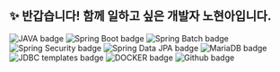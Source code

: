 ## ✨ 반갑습니다! 함께 일하고 싶은 개발자 노현아입니다.

<!--
**hyunnbunt/hyunnbunt** is a ✨ _special_ ✨ repository because its `README.md` (this file) appears on your GitHub profile.

Here are some ideas to get you started:

- 🔭 I’m currently working on ...

- 👯 I’m looking to collaborate on ...
- 🤔 I’m looking for help with ...
- 💬 Ask me about ...
- 📫 How to reach me: ...
- 😄 Pronouns: ...
- ⚡ Fun fact: ...
-->

![JAVA badge](https://img.shields.io/badge/Java-d9381e?style=for-the-badge)
![Spring Boot badge](https://img.shields.io/badge/Spring%20Boot-ff8f00?style=for-the-badge)
![Spring Batch badge](https://img.shields.io/badge/Spring%20Batch-fac898?style=for-the-badge)
![Spring Security badge](https://img.shields.io/badge/Spring%20Security-f7ddbe?style=for-the-badge)
![Spring Data JPA badge](https://img.shields.io/badge/Spring%20Data%20JPA-lightgreen?style=for-the-badge)
![MariaDB badge](https://img.shields.io/badge/MariaDB-dcffe4?style=for-the-badge)
![JDBC templates badge](http://img.shields.io/badge/JDBC%20templates-lightblue?style=for-the-badge)
![DOCKER badge](https://img.shields.io/badge/Docker-9cf?style=for-the-badge)
![Github badge](https://img.shields.io/badge/Github-6488ea?style=for-the-badge)
